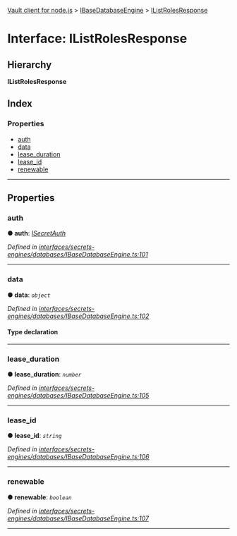 [Vault client for node.js](../README.md) > [IBaseDatabaseEngine](../modules/ibasedatabaseengine.md) > [IListRolesResponse](../interfaces/ibasedatabaseengine.ilistrolesresponse.md)

# Interface: IListRolesResponse

## Hierarchy

**IListRolesResponse**

## Index

### Properties

* [auth](ibasedatabaseengine.ilistrolesresponse.md#auth)
* [data](ibasedatabaseengine.ilistrolesresponse.md#data)
* [lease_duration](ibasedatabaseengine.ilistrolesresponse.md#lease_duration)
* [lease_id](ibasedatabaseengine.ilistrolesresponse.md#lease_id)
* [renewable](ibasedatabaseengine.ilistrolesresponse.md#renewable)

---

## Properties

<a id="auth"></a>

###  auth

**● auth**: *[ISecretAuth](isecretauth.md)*

*Defined in [interfaces/secrets-engines/databases/IBaseDatabaseEngine.ts:101](https://github.com/theogravity/vault-tacular/blob/fa3cc87/src/interfaces/secrets-engines/databases/IBaseDatabaseEngine.ts#L101)*

___
<a id="data"></a>

###  data

**● data**: *`object`*

*Defined in [interfaces/secrets-engines/databases/IBaseDatabaseEngine.ts:102](https://github.com/theogravity/vault-tacular/blob/fa3cc87/src/interfaces/secrets-engines/databases/IBaseDatabaseEngine.ts#L102)*

#### Type declaration

___
<a id="lease_duration"></a>

###  lease_duration

**● lease_duration**: *`number`*

*Defined in [interfaces/secrets-engines/databases/IBaseDatabaseEngine.ts:105](https://github.com/theogravity/vault-tacular/blob/fa3cc87/src/interfaces/secrets-engines/databases/IBaseDatabaseEngine.ts#L105)*

___
<a id="lease_id"></a>

###  lease_id

**● lease_id**: *`string`*

*Defined in [interfaces/secrets-engines/databases/IBaseDatabaseEngine.ts:106](https://github.com/theogravity/vault-tacular/blob/fa3cc87/src/interfaces/secrets-engines/databases/IBaseDatabaseEngine.ts#L106)*

___
<a id="renewable"></a>

###  renewable

**● renewable**: *`boolean`*

*Defined in [interfaces/secrets-engines/databases/IBaseDatabaseEngine.ts:107](https://github.com/theogravity/vault-tacular/blob/fa3cc87/src/interfaces/secrets-engines/databases/IBaseDatabaseEngine.ts#L107)*

___

